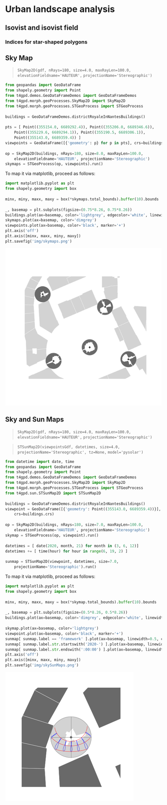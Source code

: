# Urban landscape analysis
## Isovist and isovist field
### Indices for star-shaped polygons
## Sky Map

> `SkyMap2D(gdf, nRays=180, size=4.0, maxRayLen=100.0, elevationFieldname='HAUTEUR',`
> `projectionName='Stereographic')`

```python
from geopandas import GeoDataFrame
from shapely.geometry import Point
from t4gpd.demos.GeoDataFrameDemos import GeoDataFrameDemos
from t4gpd.morph.geoProcesses.SkyMap2D import SkyMap2D
from t4gpd.morph.geoProcesses.STGeoProcess import STGeoProcess

buildings = GeoDataFrameDemos.districtRoyaleInNantesBuildings()

pts = [ Point((355154.0, 6689292.4)), Point((355206.0, 6689346.6)),
	Point((355229.6, 6689294.1)), Point((355190.5, 6689306.1)),
	Point((355143.0, 6689359.4)) ]
viewpoints = GeoDataFrame([{'geometry': p} for p in pts], crs=buildings.crs)

op = SkyMap2D(buildings, nRays=180, size=8.0, maxRayLen=100.0, 
	elevationFieldname='HAUTEUR', projectionName='Stereographic')
skymaps = STGeoProcess(op, viewpoints).run()
```

To map it via matplotlib, proceed as follows:

```python
import matplotlib.pyplot as plt
from shapely.geometry import box

minx, miny, maxx, maxy = box(*skymaps.total_bounds).buffer(10).bounds

_, basemap = plt.subplots(figsize=(0.75*8.26, 0.75*8.26))
buildings.plot(ax=basemap, color='lightgrey', edgecolor='white', linewidth=0.5)
skymaps.plot(ax=basemap, color='dimgrey')
viewpoints.plot(ax=basemap, color='black', marker='+')
plt.axis('off')
plt.axis([minx, maxx, miny, maxy])
plt.savefig('img/skymaps.png')
```

![Sky Maps](img/skymaps.png)

## Sky and Sun Maps

> `SkyMap2D(gdf, nRays=180, size=4.0, maxRayLen=100.0, elevationFieldname='HAUTEUR',`
> `projectionName='Stereographic')`

> `STSunMap2D(viewpointsGdf, datetimes, size=4.0, projectionName='Stereographic', tz=None,`
> `model='pysolar')`

```python
from datetime import date, time
from geopandas import GeoDataFrame
from shapely.geometry import Point
from t4gpd.demos.GeoDataFrameDemos import GeoDataFrameDemos
from t4gpd.morph.geoProcesses.SkyMap2D import SkyMap2D
from t4gpd.morph.geoProcesses.STGeoProcess import STGeoProcess
from t4gpd.sun.STSunMap2D import STSunMap2D

buildings = GeoDataFrameDemos.districtRoyaleInNantesBuildings()
viewpoint = GeoDataFrame([{'geometry': Point((355143.0, 6689359.4))}],
	crs=buildings.crs)

op = SkyMap2D(buildings, nRays=180, size=7.0, maxRayLen=100.0, 
	elevationFieldname='HAUTEUR', projectionName='Stereographic')
skymap = STGeoProcess(op, viewpoint).run()

datetimes = [ date(2020, month, 21) for month in (3, 6, 12)]
datetimes += [ time(hour) for hour in range(6, 19, 2) ]

sunmap = STSunMap2D(viewpoint, datetimes, size=7.0,
	projectionName='Stereographic').run()
```

To map it via matplotlib, proceed as follows:

```python
import matplotlib.pyplot as plt
from shapely.geometry import box

minx, miny, maxx, maxy = box(*skymap.total_bounds).buffer(10).bounds

_, basemap = plt.subplots(figsize=(0.5*8.26, 0.5*8.26))
buildings.plot(ax=basemap, color='dimgrey', edgecolor='white', linewidth=0.5)

skymap.plot(ax=basemap, color='lightgrey')
viewpoint.plot(ax=basemap, color='black', marker='+')
sunmap[ sunmap.label == 'framework' ].plot(ax=basemap, linewidth=0.5, color='dimgrey')
sunmap[ sunmap.label.str.startswith('2020-') ].plot(ax=basemap, linewidth=0.5, color='red')
sunmap[ sunmap.label.str.endswith(':00:00') ].plot(ax=basemap, linewidth=0.5, color='blue')
plt.axis('off')
plt.axis([minx, maxx, miny, maxy])
plt.savefig('img/skySunMaps.png')
```

![Sky Maps](img/skySunMaps.png)
